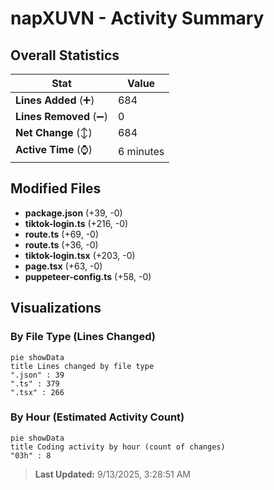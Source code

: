 # napXUVN - Activity Summary 

## Overall Statistics

| Stat                   | Value                                                             |
| ---------------------- | ----------------------------------------------------------------- |
| **Lines Added** (➕)   | 684                                          |
| **Lines Removed** (➖) | 0                                        |
| **Net Change** (↕)    | 684                |
| **Active Time** (⌚)   | 6 minutes |


## Modified Files
- **package.json** (+39, -0)
- **tiktok-login.ts** (+216, -0)
- **route.ts** (+69, -0)
- **route.ts** (+36, -0)
- **tiktok-login.tsx** (+203, -0)
- **page.tsx** (+63, -0)
- **puppeteer-config.ts** (+58, -0)

## Visualizations

### By File Type (Lines Changed)

```mermaid
pie showData
title Lines changed by file type
".json" : 39
".ts" : 379
".tsx" : 266
```

### By Hour (Estimated Activity Count)

```mermaid
pie showData
title Coding activity by hour (count of changes)
"03h" : 8
```


> **Last Updated:** 9/13/2025, 3:28:51 AM